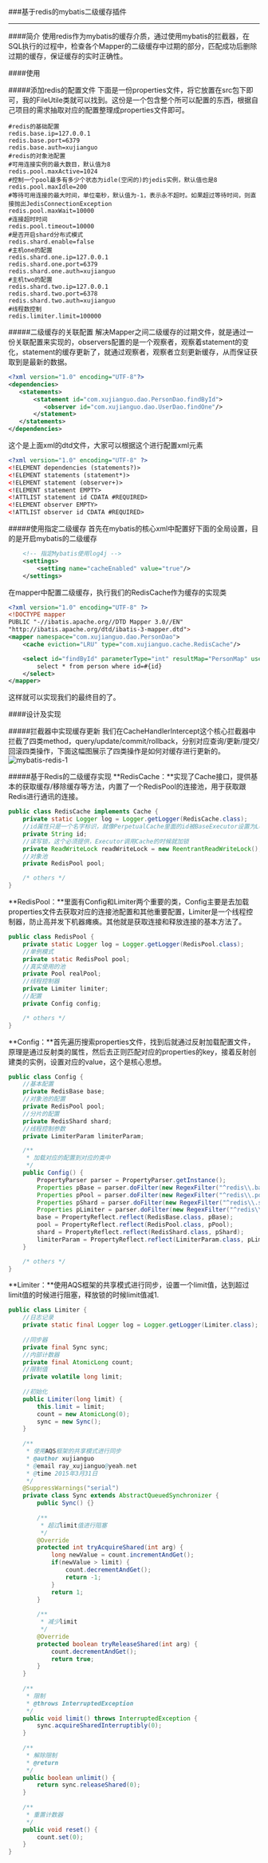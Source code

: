 ###基于redis的mybatis二级缓存插件
***
####简介
使用redis作为mybatis的缓存介质，通过使用mybatis的拦截器，在SQL执行的过程中，检查各个Mapper的二级缓存中过期的部分，匹配成功后删除过期的缓存，保证缓存的实时正确性。

####使用

#####添加redis的配置文件
下面是一份properties文件，将它放置在src包下即可，我的FileUtile类就可以找到。这份是一个包含整个所可以配置的东西，根据自己项目的需求抽取对应的配置整理成properties文件即可。
```properties
#redis的基础配置
redis.base.ip=127.0.0.1
redis.base.port=6379
redis.base.auth=xujianguo
#redis的对象池配置
#可用连接实例的最大数目，默认值为8
redis.pool.maxActive=1024
#控制一个pool最多有多少个状态为idle(空闲的)的jedis实例，默认值也是8
redis.pool.maxIdle=200
#等待可用连接的最大时间，单位毫秒，默认值为-1，表示永不超时。如果超过等待时间，则直接抛出JedisConnectionException
redis.pool.maxWait=10000
#连接超时时间
redis.pool.timeout=10000
#是否开启shard分布式模式
redis.shard.enable=false
#主机one的配置
redis.shard.one.ip=127.0.0.1
redis.shard.one.port=6379
redis.shard.one.auth=xujianguo
#主机two的配置
redis.shard.two.ip=127.0.0.1
redis.shard.two.port=6378
redis.shard.two.auth=xujianguo
#线程数控制
redis.limiter.limit=100000
```

#####二级缓存的关联配置
解决Mapper之间二级缓存的过期文件，就是通过一份关联配置来实现的，observers配置的是一个观察者，观察着statement的变化，statement的缓存更新了，就通过观察者，观察者立刻更新缓存，从而保证获取到是最新的数据。
```xml
<?xml version="1.0" encoding="UTF-8"?>
<dependencies>
   <statements>
       <statement id="com.xujianguo.dao.PersonDao.findById">
          <observer id="com.xujianguo.dao.UserDao.findOne"/>
       </statement>
   </statements>
</dependencies>
```
这个是上面xml的dtd文件，大家可以根据这个进行配置xml元素
```xml
<?xml version="1.0" encoding="UTF-8" ?>
<!ELEMENT dependencies (statements?)>
<!ELEMENT statements (statement*)>
<!ELEMENT statement (observer+)>
<!ELEMENT statement EMPTY>
<!ATTLIST statement id CDATA #REQUIRED>
<!ELEMENT observer EMPTY>
<!ATTLIST observer id CDATA #REQUIRED>
```

#####使用指定二级缓存
首先在mybatis的核心xml中配置好下面的全局设置，目的是开启mybatis的二级缓存
```xml
	<!-- 指定Mybatis使用log4j -->
	<settings>
		<setting name="cacheEnabled" value="true"/>
	</settings>
```
在mapper中配置二级缓存，执行我们的RedisCache作为缓存的实现类
```xml
<?xml version="1.0" encoding="UTF-8" ?>
<!DOCTYPE mapper
PUBLIC "-//ibatis.apache.org//DTD Mapper 3.0//EN"
"http://ibatis.apache.org/dtd/ibatis-3-mapper.dtd">
<mapper namespace="com.xujianguo.dao.PersonDao">
	<cache eviction="LRU" type="com.xujianguo.cache.RedisCache"/>

	<select id="findById" parameterType="int" resultMap="PersonMap" useCache="true">
		select * from person where id=#{id}
	</select>
</mapper>
```
这样就可以实现我们的最终目的了。

####设计及实现

#####拦截器中实现缓存更新
我们在CacheHandlerIntercept这个核心拦截器中拦截了四类method，query/update/commit/rollback，分别对应查询/更新/提交/回滚四类操作，下面这幅图展示了四类操作是如何对缓存进行更新的。
![mybatis-redis-1](picture/mybatis-redis-1.png)

#####基于Redis的二级缓存实现
**RedisCache：**实现了Cache接口，提供基本的获取缓存/移除缓存等方法，内置了一个RedisPool的连接池，用于获取跟Redis进行通讯的连接。
```java
public class RedisCache implements Cache {
	private static Logger log = Logger.getLogger(RedisCache.class);
	//id属性只是一个名字标识，就像PerpetualCache里面的id被BaseExecutor设置为LocalCache
	private String id;
	//读写锁，这个必须提供，Executor调用Cache的时候就加锁
	private ReadWriteLock readWriteLock = new ReentrantReadWriteLock();
	//对象池
	private RedisPool pool;

    /* others */
}
```
**RedisPool：**里面有Config和Limiter两个重要的类，Config主要是去加载properties文件去获取对应的连接池配置和其他重要配置，Limiter是一个线程控制器，防止高并发下机器瘫痪。其他就是获取连接和释放连接的基本方法了。
```java
public class RedisPool {
	private static Logger log = Logger.getLogger(RedisPool.class);
	//单例模式
	private static RedisPool pool;
	//真实使用的池
	private Pool realPool;
	//线程控制器
	private Limiter limiter;
	//配置
	private Config config;

    /* others */
}
```
**Config：**首先遍历搜索properties文件，找到后就通过反射加载配置文件，原理是通过反射类的属性，然后去正则匹配对应的properties的key，接着反射创建类的实例，设置对应的value，这个是核心思想。
```java
public class Config {
	//基本配置
	private RedisBase base;
	//对象池的配置
	private RedisPool pool;
	//分片的配置
	private RedisShard shard;
	//线程控制参数
	private LimiterParam limiterParam;

	/**
	 * 加载对应的配置到对应的类中
	 */
	public Config() {
		PropertyParser parser = PropertyParser.getInstance();
		Properties pBase = parser.doFilter(new RegexFilter("^redis\\.base\\..*"));
		Properties pPool = parser.doFilter(new RegexFilter("^redis\\.pool\\..*"));
		Properties pShard = parser.doFilter(new RegexFilter("^redis\\.shard\\..*"));
		Properties pLimiter = parser.doFilter(new RegexFilter("^redis\\.limiter\\..*"));
		base = PropertyReflect.reflect(RedisBase.class, pBase);
		pool = PropertyReflect.reflect(RedisPool.class, pPool);
		shard = PropertyReflect.reflect(RedisShard.class, pShard);
		limiterParam = PropertyReflect.reflect(LimiterParam.class, pLimiter);
	}

    /* others */
}
```
**Limiter：**使用AQS框架的共享模式进行同步，设置一个limit值，达到超过limit值的时候进行阻塞，释放锁的时候limit值减1.
```java
public class Limiter {
	//日志记录
	private static final Logger log = Logger.getLogger(Limiter.class);
	
	//同步器
	private final Sync sync;
	//内部计数器
	private final AtomicLong count;
	//限制值
	private volatile long limit;
	
	//初始化
	public Limiter(long limit) {
		this.limit = limit;
		count = new AtomicLong(0);
		sync = new Sync();
	}
	
	/**
	 * 使用AQS框架的共享模式进行同步
	 * @author xujianguo
	 * @email ray_xujianguo@yeah.net
	 * @time 2015年3月31日
	 */
	@SuppressWarnings("serial")
	private class Sync extends AbstractQueuedSynchronizer {
		public Sync() {}
		
		/**
		 * 超过limit值进行阻塞
		 */
		@Override
		protected int tryAcquireShared(int arg) {
			long newValue = count.incrementAndGet();
			if(newValue > limit) {
				count.decrementAndGet();
				return -1;
			}
			return 1;
		}
		
		/**
		 * 减少limit
		 */
		@Override
		protected boolean tryReleaseShared(int arg) {
			count.decrementAndGet();
			return true;
		}
	}
	
	/**
	 * 限制
	 * @throws InterruptedException
	 */
	public void limit() throws InterruptedException {
		sync.acquireSharedInterruptibly(0);
	}
	
	/**
	 * 解除限制
	 * @return
	 */
	public boolean unlimit() {
		return sync.releaseShared(0);
	}
	
	/**
	 * 重置计数器
	 */
	public void reset() {
		count.set(0);
	}
}
```














































